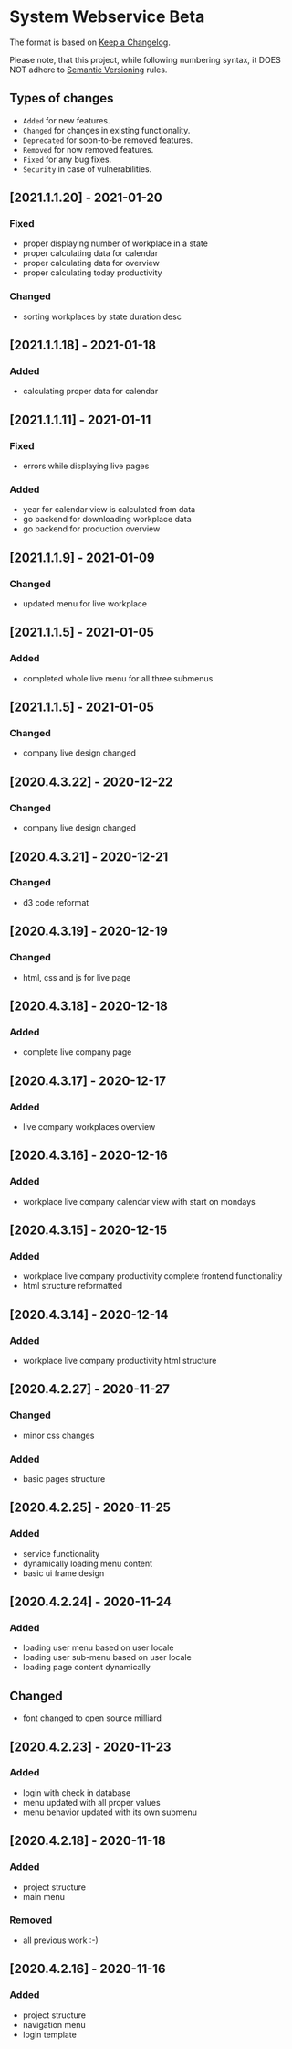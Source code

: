 # System Webservice Beta

The format is based on [Keep a Changelog](http://keepachangelog.com/en/1.0.0/).

Please note, that this project, while following numbering syntax, it DOES NOT adhere
to [Semantic Versioning](http://semver.org/spec/v2.0.0.html) rules.

## Types of changes

* ```Added``` for new features.
* ```Changed``` for changes in existing functionality.
* ```Deprecated``` for soon-to-be removed features.
* ```Removed``` for now removed features.
* ```Fixed``` for any bug fixes.
* ```Security``` in case of vulnerabilities.

## [2021.1.1.20] - 2021-01-20

### Fixed
- proper displaying number of workplace in a state
- proper calculating data for calendar
- proper calculating data for overview
- proper calculating today productivity

### Changed
- sorting workplaces by state duration desc


## [2021.1.1.18] - 2021-01-18

### Added
- calculating proper data for calendar

## [2021.1.1.11] - 2021-01-11

### Fixed
- errors while displaying live pages

### Added
- year for calendar view is calculated from data
- go backend for downloading workplace data
- go backend for production overview

## [2021.1.1.9] - 2021-01-09

### Changed
- updated menu for live workplace

## [2021.1.1.5] - 2021-01-05

### Added
- completed whole live menu for all three submenus

## [2021.1.1.5] - 2021-01-05

### Changed
- company live design changed

## [2020.4.3.22] - 2020-12-22

### Changed
- company live design changed

## [2020.4.3.21] - 2020-12-21

### Changed
- d3 code reformat

## [2020.4.3.19] - 2020-12-19

### Changed
- html, css and js for live page

## [2020.4.3.18] - 2020-12-18

### Added
- complete live company page

## [2020.4.3.17] - 2020-12-17

### Added
- live company workplaces overview

## [2020.4.3.16] - 2020-12-16

### Added
- workplace live company calendar view with start on mondays

## [2020.4.3.15] - 2020-12-15

### Added

- workplace live company productivity complete frontend functionality
- html structure reformatted

## [2020.4.3.14] - 2020-12-14

### Added

- workplace live company productivity html structure

## [2020.4.2.27] - 2020-11-27

### Changed

- minor css changes

### Added

- basic pages structure

## [2020.4.2.25] - 2020-11-25

### Added

- service functionality
- dynamically loading menu content
- basic ui frame design

## [2020.4.2.24] - 2020-11-24

### Added

- loading user menu based on user locale
- loading user sub-menu based on user locale
- loading page content dynamically

## Changed

- font changed to open source milliard

## [2020.4.2.23] - 2020-11-23

### Added

- login with check in database
- menu updated with all proper values
- menu behavior updated with its own submenu

## [2020.4.2.18] - 2020-11-18

### Added

- project structure
- main menu

### Removed

- all previous work :-)

## [2020.4.2.16] - 2020-11-16

### Added

- project structure
- navigation menu
- login template